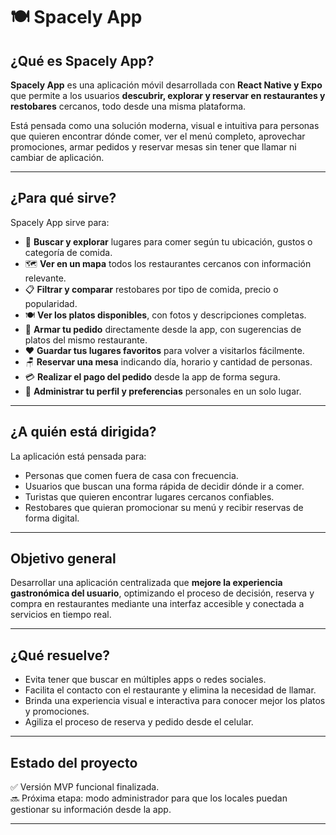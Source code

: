# 🍽️ Spacely App

## ¿Qué es Spacely App?

**Spacely App** es una aplicación móvil desarrollada con **React Native y Expo** que permite a los usuarios **descubrir, explorar y reservar en restaurantes y restobares** cercanos, todo desde una misma plataforma.

Está pensada como una solución moderna, visual e intuitiva para personas que quieren encontrar dónde comer, ver el menú completo, aprovechar promociones, armar pedidos y reservar mesas sin tener que llamar ni cambiar de aplicación.

---

## ¿Para qué sirve?

Spacely App sirve para:

- 🔎 **Buscar y explorar** lugares para comer según tu ubicación, gustos o categoría de comida.
- 🗺️ **Ver en un mapa** todos los restaurantes cercanos con información relevante.
- 📋 **Filtrar y comparar** restobares por tipo de comida, precio o popularidad.
- 🍽️ **Ver los platos disponibles**, con fotos y descripciones completas.
- 🛒 **Armar tu pedido** directamente desde la app, con sugerencias de platos del mismo restaurante.
- ❤️ **Guardar tus lugares favoritos** para volver a visitarlos fácilmente.
- 🪑 **Reservar una mesa** indicando día, horario y cantidad de personas.
- 💳 **Realizar el pago del pedido** desde la app de forma segura.
- 👤 **Administrar tu perfil y preferencias** personales en un solo lugar.

---

## ¿A quién está dirigida?

La aplicación está pensada para:

- Personas que comen fuera de casa con frecuencia.
- Usuarios que buscan una forma rápida de decidir dónde ir a comer.
- Turistas que quieren encontrar lugares cercanos confiables.
- Restobares que quieran promocionar su menú y recibir reservas de forma digital.

---

## Objetivo general

Desarrollar una aplicación centralizada que **mejore la experiencia gastronómica del usuario**, optimizando el proceso de decisión, reserva y compra en restaurantes mediante una interfaz accesible y conectada a servicios en tiempo real.

---

## ¿Qué resuelve?

- Evita tener que buscar en múltiples apps o redes sociales.
- Facilita el contacto con el restaurante y elimina la necesidad de llamar.
- Brinda una experiencia visual e interactiva para conocer mejor los platos y promociones.
- Agiliza el proceso de reserva y pedido desde el celular.

---

## Estado del proyecto

✅ Versión MVP funcional finalizada.  
🔜 Próxima etapa: modo administrador para que los locales puedan gestionar su información desde la app.

---

